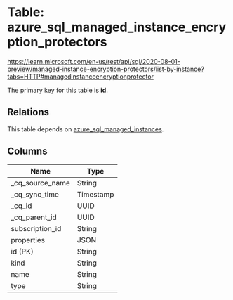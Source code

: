 # Table: azure_sql_managed_instance_encryption_protectors

https://learn.microsoft.com/en-us/rest/api/sql/2020-08-01-preview/managed-instance-encryption-protectors/list-by-instance?tabs=HTTP#managedinstanceencryptionprotector

The primary key for this table is **id**.

## Relations

This table depends on [azure_sql_managed_instances](azure_sql_managed_instances).

## Columns

| Name          | Type          |
| ------------- | ------------- |
|_cq_source_name|String|
|_cq_sync_time|Timestamp|
|_cq_id|UUID|
|_cq_parent_id|UUID|
|subscription_id|String|
|properties|JSON|
|id (PK)|String|
|kind|String|
|name|String|
|type|String|